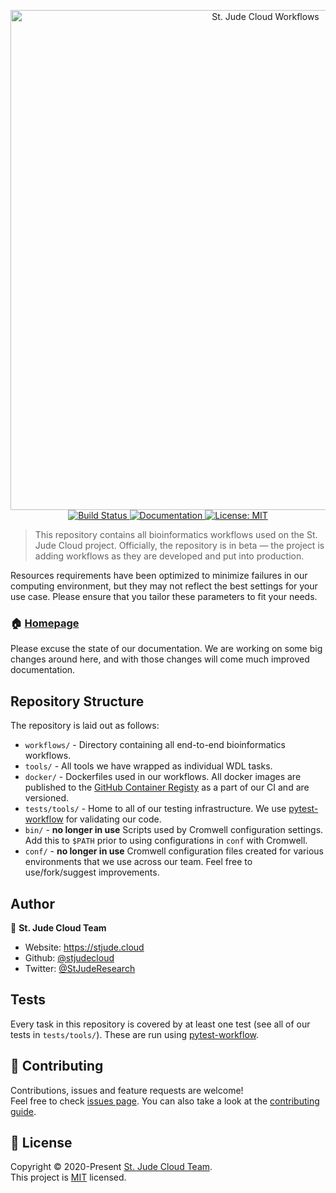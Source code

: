 <p align="center">
  <a href="https://github.com/stjudecloud/workflows"><img src="./docs/workflows-banner-flowchart.jpg" width="800" title="St. Jude Cloud Workflows"></a>
  <br />
  <a href="https://actions-badge.atrox.dev/stjudecloud/workflows/goto?ref=main">
    <img alt="Build Status" src="https://img.shields.io/endpoint.svg?url=https%3A%2F%2Factions-badge.atrox.dev%2Fstjudecloud%2Fworkflows%2Fbadge%3Fref%3Dmain&style=flat" />
  </a>
  <a href="https://stjudecloud.github.io/workflows/" target="_blank">
    <img alt="Documentation" src="https://img.shields.io/badge/documentation-yes-brightgreen.svg" />
  </a>
  <a href="https://github.com/stjudecloud/workflows/blob/master/LICENSE.md" target="_blank">
    <img alt="License: MIT" src="https://img.shields.io/badge/License-MIT-yellow.svg" />
  </a>
</p>

> This repository contains all bioinformatics workflows used on the St. Jude Cloud project. Officially, the repository is in beta — the project is adding workflows as they are developed and put into production.

Resources requirements have been optimized to minimize failures in our computing environment, but they may not reflect the best settings for your use case. Please ensure that you tailor these parameters to fit your needs.

### 🏠 [Homepage](https://stjude.cloud)

Please excuse the state of our documentation. We are working on some big changes around here, and with those changes will come much improved documentation.

## Repository Structure

The repository is laid out as follows:

* `workflows/` - Directory containing all end-to-end bioinformatics workflows.
* `tools/` - All tools we have wrapped as individual WDL tasks.
* `docker/` - Dockerfiles used in our workflows. All docker images are published to the [GitHub Container Registy](https://github.com/orgs/stjudecloud/packages?repo_name=workflows) as a part of our CI and are versioned.
* `tests/tools/` - Home to all of our testing infrastructure. We use [pytest-workflow](https://pytest-workflow.readthedocs.io/en/stable/) for validating our code.
* `bin/` - **no longer in use** Scripts used by Cromwell configuration settings. Add this to `$PATH` prior to using configurations in `conf` with Cromwell.
* `conf/` - **no longer in use** Cromwell configuration files created for various environments that we use across our team. Feel free to use/fork/suggest improvements.

## Author

👤 **St. Jude Cloud Team**

* Website: https://stjude.cloud
* Github: [@stjudecloud](https://github.com/stjudecloud)
* Twitter: [@StJudeResearch](https://twitter.com/StJudeResearch)

## Tests

Every task in this repository is covered by at least one test (see all of our tests in `tests/tools/`). These are run using [pytest-workflow](https://pytest-workflow.readthedocs.io/en/stable/).

## 🤝 Contributing

Contributions, issues and feature requests are welcome!<br />Feel free to check [issues page](https://github.com/stjudecloud/workflows/issues). You can also take a look at the [contributing guide](https://github.com/stjudecloud/workflows/blob/master/CONTRIBUTING.md).

## 📝 License

Copyright © 2020-Present [St. Jude Cloud Team](https://github.com/stjudecloud).<br />
This project is [MIT](https://github.com/stjudecloud/workflows/blob/master/LICENSE.md) licensed.
